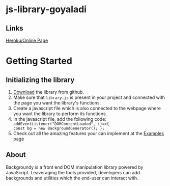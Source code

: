 # js-library-goyaladi

## Links
<a href="https://backgroundy.herokuapp.com" target="_blank">Heroku/Online Page</a>

# Getting Started
<h2 id="initializing">Initializing the library</h2>
          <div>
          <ol>
              <li><a href="https://github.com/csc309-fall-2020/js-library-goyaladi">Download</a> the library from github.</li>
              <li>Make sure that <code>library.js</code> is present in your project and connected with the page you want the library's functions.</li>
              <li>Create a javascript file which is also connected to the webpage where you want the library to perform its functions.</li>
              <li>In the javascript file, add the following code:</li>
              <div class="code-block">
                <code><span class="blue-text">addEventListener("DOMContentLoaded", ()=>{</span><br><span>const bg = new BackgroundGenerator();</span><span> };</span></code>
                        <li>Check out all the amazing features your can implement at the <a href="https://backgroundy.herokuapp.com/all-examples">Examples</a> page</li>
              </div>
            </ol>
          </div>

## About
Backgroundy is a front end DOM manipulation library powered by JavaScript. Leaveraging the tools provided, developers can add backgrounds and utilities which the end-user can interact with.

